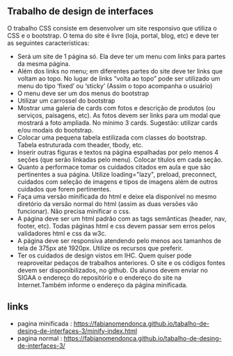 ## Trabalho de design de interfaces

O trabalho CSS consiste em desenvolver um site responsivo que utiliza o
CSS e o bootstrap. O tema do site é livre (loja, portal, blog, etc) e deve ter
as seguintes características:
- Será um site de 1 página só. Ela deve ter um menu com links para partes
da mesma página.
- Além dos links no menu; em diferentes partes do site deve ter links que
voltam ao topo. No lugar de links “volta ao topo” pode ser utilizado um
menu do tipo ‘fixed’ ou ‘sticky’ (Assim o topo acompanha o usuário)
- O menu deve ser um dos menus do bootstrap
- Utilizar um carrossel do bootstrap
- Mostrar uma galeria de cards com fotos e descrição de produtos (ou
serviços, paisagens, etc). As fotos devem ser links para um modal que
mostrará a foto ampliada. No mínimo 3 cards. Sugestão: utilizar cards e/ou
modais do bootstrap.
- Colocar uma pequena tabela estilizada com classes do bootstrap. Tabela
estruturada com theader, tbody, etc.
- Inserir outras figuras e textos na página espalhadas por pelo menos 4
seções (que serão linkadas pelo menu). Colocar títulos em cada seção.
- Quanto a performace tomar os cuidados citados em aula e que são
pertinentes a sua página. Utilize loading="lazy", preload, preconnect,
cuidados com seleção de imagens e tipos de imagens além de outros
cuidados que forem pertinentes.
- Faça uma versão minificada do html e deixe ela disponível no mesmo
diretório da versão normal do html (assim as duas versões vão funcionar).
Não precisa minificar o css.
- A página deve ser um html padrão com as tags semânticas (header,
nav, footer, etc). Todas páginas html e css devem passar sem erros pelos
validadores html e css da w3c.
- A página deve ser responsiva atendendo pelo menos aos tamanhos de
tela de 375px até 1920px. Utilize os recursos que preferir.
- Ter os cuidados de design vistos em IHC. Quem quiser pode reaproveitar
pedaços de trabalhos anteriores.
O site e os códigos fontes devem ser disponibilizados, no github. Os
alunos devem enviar no SIGAA o endereço do repositório e o
endereço do site na Internet.Também informe o endereço da página
minificada.

## links
- pagina minificada : https://fabianomendonca.github.io/tabalho-de-desing-de-interfaces-3/minify-index.html
- pagina normal : https://fabianomendonca.github.io/tabalho-de-desing-de-interfaces-3/
